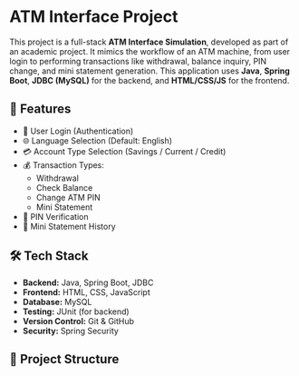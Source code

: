 # ATM Interface Project

This project is a full-stack **ATM Interface Simulation**, developed as part of an academic project. It mimics the workflow of an ATM machine, from user login to performing transactions like withdrawal, balance inquiry, PIN change, and mini statement generation. This application uses **Java**, **Spring Boot**, **JDBC (MySQL)** for the backend, and **HTML/CSS/JS** for the frontend.

## 🌟 Features

- 🔐 User Login (Authentication)
- 🌐 Language Selection (Default: English)
- 💳 Account Type Selection (Savings / Current / Credit)
- 💰 Transaction Types:
  - Withdrawal
  - Check Balance
  - Change ATM PIN
  - Mini Statement
- 🧠 PIN Verification
- 🧾 Mini Statement History

## 🛠️ Tech Stack

- **Backend:** Java, Spring Boot, JDBC
- **Frontend:** HTML, CSS, JavaScript
- **Database:** MySQL
- **Testing:** JUnit (for backend)
- **Version Control:** Git & GitHub
- **Security:** Spring Security

## 📂 Project Structure


